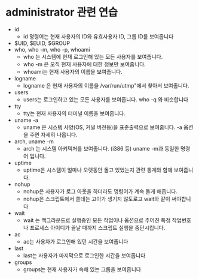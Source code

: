 # administrator 관련 연습

* id
    * id 명령어는 현재 사용자의 ID와 유효사용자 ID, 그룹 ID를 보여줍니다
* $UID, $EUID, $GROUP
* who, who -m, who -p, whoami
    * who 는 시스템에 현재 로그인해 있는 모든 사용자를 보여줍니다.
    * who -m 은 오직 현재 사용자에 대한 정보만 보여줍니다.
    * whoami는 현재 사용자의 이름을 보여줍니다.
* logname
    * logname 은 현재 사용자의 이름을 /var/run/utmp"에서 찾아서 보여줍니다.
* users 
    * users는 로그인하고 있는 모든 사용자를 보여줍니다. who -q 와 비슷합니다
* tty
    * tty는 현재 사용자의 터미널 이름을 보여줍니다.
* uname -a
    * uname 은 시스템 사양(OS, 커널 버전등)을 표준출력으로 보여줍니다. -a 옵션을 주면 자세히 나옵니다.
* arch, uname -m 
    * arch 는 시스템 아키텍처를 보여줍니다. (i386 등) uname -m과 동일한 명령어 입니다.
* uptime
    * uptime은 시스템이 얼마나 오랫동안 돌고 있었는지 관련 통계와 함께 보여줍니다.
* nohup
    * nohup은 사용자가 로그 아웃을 하더라도 명령어가 계속 돌게 해줍니다.
    * nohup은 스크립트에서 쓸데는 고아가 생기지 않도로고 wait와 같이 써야합니다
* wait
    * wait 는 백그라운드로 실행중인 모든 작업이나 옵션으로 주어진 특정 작업번호나 프로세스 아이디가 끝날 때까지 스크립트 실행을 중단시킵니다.
* ac
    * ac는 사용자가 로그인해 있던 시간을 보여줍니다
* last
    * last는 사용자가 마지막으로 로그인한 시간을 보여줍니다
* groups
    * groups는 현재 사용자가 속해 있는 그룹을 보여줍니다
